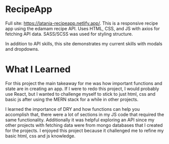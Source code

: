 # RecipeApp

Full site: https://latania-recipeapp.netlify.app/. This is a responsive recipe app using the edamam recipe API. Uses HTML, CSS, and JS with axios for fetching API data. SASS/SCSS was used for styling structure. 

In addition to API skills, this site demonstrates my current skills with modals and dropdowns.

# What I Learned

For this project the main takeaway for me was how important functions and state are in creating an app. If I were to redo this project, I would probably use React, but I wanted to challenge myself to stick to just html, css and basic js after using the MERN stack for a while in other projects. 

I learned the importance of DRY and how functions can help you accomplish that, there were a lot of sections in my JS code that required the same functionality. Additionally it was helpful exploring an API since my other projects with fetching data were from mongo databases that I created for the projects. I enjoyed this project because it challenged me to refine my basic html, css and js knowledge. 
